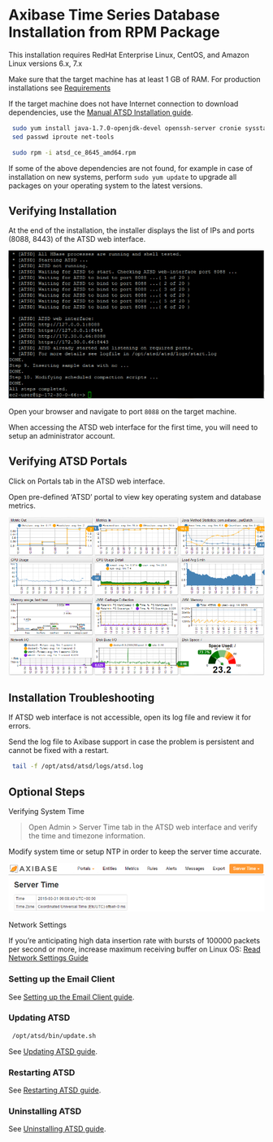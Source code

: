 # Axibase Time Series Database Installation from RPM Package


This installation requires RedHat Enterprise Linux, CentOS, and Amazon
Linux versions 6.x, 7.x

Make sure that the target machine has at least 1 GB of RAM. For
production installations see
[Requirements](../administration/requirements.md "ATSD Requirements")

If the target machine does not have Internet connection to download
dependencies, use the [Manual ATSD Installation guide](../administration/update-manual.md "Manual ATSD Installation").

```sh
 sudo yum install java-1.7.0-openjdk-devel openssh-server cronie sysstat  
 sed passwd iproute net-tools                                             
```

```sh
 sudo rpm -i atsd_ce_8645_amd64.rpm                                       
```

If some of the above dependencies are not found, for example in case of
installation on new systems, perform `sudo yum update` to upgrade all
packages on your operating system to the latest versions.

## Verifying Installation

At the end of the installation, the installer displays the list of IPs
and ports (8088, 8443) of the ATSD web interface.

![](images/atsd_install_shell.png "atsd_install_shell")

Open your browser and navigate to port `8088` on the target machine.

When accessing the ATSD web interface for the first time, you will need
to setup an administrator account.

## Verifying ATSD Portals

Click on Portals tab in the ATSD web interface.

Open pre-defined ‘ATSD’ portal to view key operating system and database
metrics.

![](images/fresh_atsd_portal21.png "ATSD Host")

## Installation Troubleshooting

If ATSD web interface is not accessible, open its log file and review it
for errors.

Send the log file to Axibase support in case the problem is persistent
and cannot be fixed with a restart.

```sh
 tail -f /opt/atsd/atsd/logs/atsd.log                                     
```

## Optional Steps

Verifying System Time

> Open Admin \> Server Time tab in the ATSD web interface and verify the
time and timezone information.

Modify system time or setup NTP in order to keep the server time
accurate.

![Server\_time](images/Server_time.png)

Network Settings

If you’re anticipating high data insertion rate with bursts of 100000
packets per second or more, increase maximum receiving buffer on Linux
OS: [Read Network Settings
Guide](../administration/networking-settings.md "Network Settings")

### Setting up the Email Client

See [Setting up the Email Client
guide](../administration/setting-up-email-client.md "Email Client").

### Updating ATSD

```sh
 /opt/atsd/bin/update.sh
```

See [Updating ATSD
guide](../administration/update.md "Update ATSD").

### Restarting ATSD

See [Restarting ATSD
guide](../administration/restarting.md "Restarting ATSD").

### Uninstalling ATSD

See [Uninstalling ATSD
guide](../administration/uninstalling.md "Uninstalling ATSD").